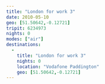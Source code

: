 ```yaml
---
title: "London for work 3"
date: 2010-05-10
geo: [51.50642,-0.12721]
tripit: 6234973
nights: 0
modes: ["air"]
destinations:
  -
    title: "London for work 3"
    nights: 0
    location: "Vodafone Paddington"
    geo: [51.50642,-0.12721]
---
```




